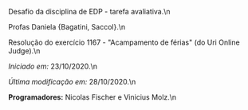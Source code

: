 
Desafio da disciplina de EDP - tarefa avaliativa.\n

Profas Daniela {Bagatini, Saccol}.\n

Resolução do exercício 1167 - "Acampamento de férias" (do Uri Online Judge).\n

*Iniciado em:* 23/10/2020.\n

*Última modificação em:* 28/10/2020.\n

**Programadores:** Nicolas Fischer e Vinicius Molz.\n
